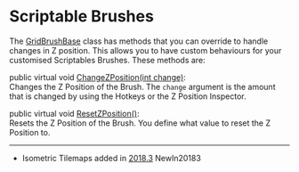 # Scriptable Brushes

The [GridBrushBase](ScriptRef:GridBrushBase.html) class has methods that you can override to handle changes in Z position. This allows you to have custom behaviours for your customised Scriptables Brushes. These methods are:

public virtual void [ChangeZPosition(int change)](ScriptRef:GridBrushBase.html):
<br/>Changes the Z Position of the Brush. The  `change` argument is the amount that is changed by using the Hotkeys or the Z Position Inspector. 

public virtual void [ResetZPosition()](ScriptRef:GridBrushBase.html):
<br/>Resets the Z Position of the Brush. You define what value to reset the Z Position to.

---


* <span class="page-history">Isometric Tilemaps added in [2018.3](https://docs.unity3d.com/2018.3/Documentation/Manual/30_search.html?q=newin20183) <span class="search-words">NewIn20183</span></span>
